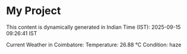 # My Project

This content is dynamically generated in Indian Time (IST): 2025-09-15 09:26:41 IST


Current Weather in Coimbatore:
Temperature: 26.88 °C
Condition: haze
